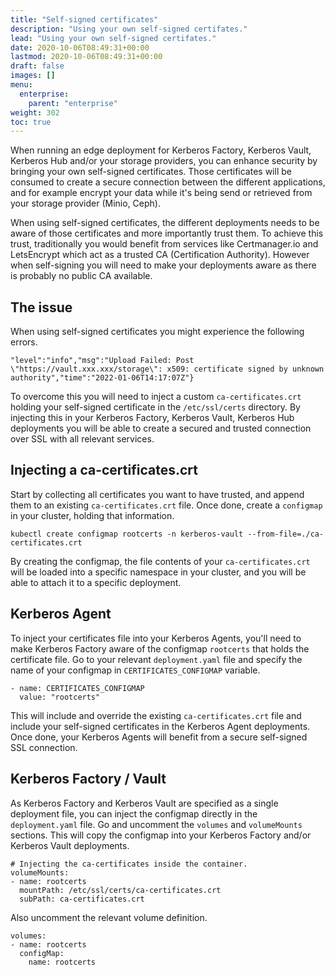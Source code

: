 ```yaml
---
title: "Self-signed certificates"
description: "Using your own self-signed certifates."
lead: "Using your own self-signed certifates."
date: 2020-10-06T08:49:31+00:00
lastmod: 2020-10-06T08:49:31+00:00
draft: false
images: []
menu:
  enterprise:
    parent: "enterprise"
weight: 302
toc: true
---
```


When running an edge deployment for Kerberos Factory, Kerberos Vault, Kerberos Hub and/or your storage providers, you can enhance security by bringing your own self-signed certificates. Those certificates will be consumed to create a secure connection between the different applications, and for example encrypt your data while it's being send or retrieved from your storage provider (Minio, Ceph).

When using self-signed certificates, the different deployments needs to be aware of those certificates and more importantly trust them. To achieve this trust, traditionally you would benefit from services like Certmanager.io and LetsEncrypt which act as a trusted CA (Certification Authority). However when self-signing you will need to make your deployments aware as there is probably no public CA available.

## The issue

When using self-signed certificates you might experience the following errors.

    "level":"info","msg":"Upload Failed: Post 
    \"https://vault.xxx.xxx/storage\": x509: certificate signed by unknown 
    authority","time":"2022-01-06T14:17:07Z"}

To overcome this you will need to inject a custom `ca-certificates.crt` holding your self-signed certificate in the `/etc/ssl/certs` directory. By injecting this in your Kerberos Factory, Kerberos Vault, Kerberos Hub deployments you will be able to create a secured and trusted connection over SSL with all relevant services.

## Injecting a ca-certificates.crt

Start by collecting all certificates you want to have trusted, and append them to an existing `ca-certificates.crt` file. Once done, create a `configmap` in your cluster, holding that information.

    kubectl create configmap rootcerts -n kerberos-vault --from-file=./ca-certificates.crt

By creating the configmap, the file contents of your `ca-certificates.crt` will be loaded into a specific namespace in your cluster, and you will be able to attach it to a specific deployment.

## Kerberos Agent

To inject your certificates file into your Kerberos Agents, you'll need to make Kerberos Factory aware of the configmap `rootcerts` that holds the certificate file. Go to your relevant `deployment.yaml` file and specify the name of your configmap in `CERTIFICATES_CONFIGMAP` variable. 

    - name: CERTIFICATES_CONFIGMAP
      value: "rootcerts" 

This will include and override the existing `ca-certificates.crt` file and include your self-signed certificates in the Kerberos Agent deployments. Once done, your Kerberos Agents will benefit from a secure self-signed SSL connection.

## Kerberos Factory / Vault

As Kerberos Factory and Kerberos Vault are specified as a single deployment file, you can inject the configmap directly in the `deployment.yaml` file. Go and uncomment the `volumes` and `volumeMounts` sections. This will copy the configmap into your Kerberos Factory and/or Kerberos Vault deployments.

    # Injecting the ca-certificates inside the container.
    volumeMounts:
    - name: rootcerts
      mountPath: /etc/ssl/certs/ca-certificates.crt
      subPath: ca-certificates.crt

Also uncomment the relevant volume definition.

    volumes:
    - name: rootcerts
      configMap:
        name: rootcerts


